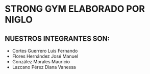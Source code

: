 # STRONG GYM ELABORADO POR NIGLO
## NUESTROS INTEGRANTES SON:
* Cortes Guerrero Luis Fernando
* Flores Hernández José Manuel
* González Morales Mauricio
* Lazcano Pérez Diana Vanessa
